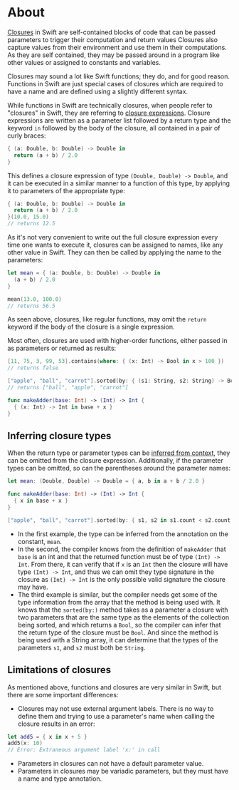# About

[Closures][closures] in Swift are self-contained blocks of code that can be passed parameters to trigger their computation and return values
Closures also capture values from their environment and use them in their computations.
As they are self contained, they may be passed around in a program like other values or assigned to constants and variables.

Closures may sound a lot like Swift functions; they do, and for good reason.
Functions in Swift are just special cases of closures which are required to have a name and are defined using a slightly different syntax.

While functions in Swift are technically closures, when people refer to "closures" in Swift, they are referring to [closure expressions][closure-expressions].
Closure expressions are written as a parameter list followed by a return type and the keyword `in` followed by the body of the closure, all contained in a pair of curly braces:

```swift
{ (a: Double, b: Double) -> Double in
  return (a + b) / 2.0
}
```

This defines a closure expression of type `(Double, Double) -> Double`, and it can be executed in a similar manner to a function of this type, by applying it to parameters of the appropriate type:

```swift
{ (a: Double, b: Double) -> Double in
  return (a + b) / 2.0
}(10.0, 15.0)
// returns 12.5
```

As it's not very convenient to write out the full closure expression every time one wants to execute it, closures can be assigned to names, like any other value in Swift.
They can then be called by applying the name to the parameters:

```swift
let mean = { (a: Double, b: Double) -> Double in
  (a + b) / 2.0
}

mean(13.0, 100.0)
// returns 56.5
```

As seen above, closures, like regular functions, may omit the `return` keyword if the body of the closure is a single expression.

Most often, closures are used with higher-order functions, either passed in as parameters or returned as results:

```swift
[11, 75, 3, 99, 53].contains(where: { (x: Int) -> Bool in x > 100 })
// returns false

["apple", "ball", "carrot"].sorted(by: { (s1: String, s2: String) -> Bool in s1.count < s2.count })
// returns ["ball", "apple", "carrot"]

func makeAdder(base: Int) -> (Int) -> Int {
  { (x: Int) -> Int in base + x }
}
```

## Inferring closure types

When the return type or parameter types can be [inferred from context][inferring-closure-types], they can be omitted from the closure expression.
Additionally, if the parameter types can be omitted, so can the parentheses around the parameter names:

```swift
let mean: (Double, Double) -> Double = { a, b in a + b / 2.0 }

func makeAdder(base: Int) -> (Int) -> Int {
  { x in base + x }
}

["apple", "ball", "carrot"].sorted(by: { s1, s2 in s1.count < s2.count })
```

- In the first example, the type can be inferred from the annotation on the constant, `mean`.
- In the second, the compiler knows from the definition of `makeAdder` that `base` is an int and that the returned function must be of type `(Int) -> Int`. From there, it can verify that if `x` is an `Int` then the closure will have type `(Int) -> Int`, and thus we can omit they type signature in the closure as `(Int) -> Int` is the only possible valid signature the closure may have.
- The third example is similar, but the compiler needs get some of the type information from the array that the method is being used with. It knows that the `sorted(by:)` method takes as a parameter a closure with two parameters that are the same type as the elements of the collection being sorted, and which returns a `Bool`, so the compiler can infer that the return type of the closure must be `Bool`. And since the method is being used with a String array, it can determine that the types of the parameters `s1`, and `s2` must both be `String`.

## Limitations of closures

As mentioned above, functions and closures are very similar in Swift, but there are some important differences:

- Closures may not use external argument labels. There is no way to define them and trying to use a parameter's name when calling the closure results in an error:

```swift
let add5 = { x in x + 5 }
add5(x: 10)
// Error: Extraneous argument label 'x:' in call
```

- Parameters in closures can not have a default parameter value.
- Parameters in closures may be variadic parameters, but they must have a name and type annotation.

[closures]: https://docs.swift.org/swift-book/documentation/the-swift-programming-language/closures/
[closure-expressions]: https://docs.swift.org/swift-book/documentation/the-swift-programming-language/closures/#Closure-Expressions
[inferring-closure-types]: https://docs.swift.org/swift-book/documentation/the-swift-programming-language/closures/#Inferring-Type-From-Context
